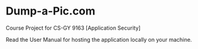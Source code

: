 # Dump-a-Pic.com
Course Project for CS-GY 9163 [Application Security]

Read the User Manual for hosting the application locally on your machine.

